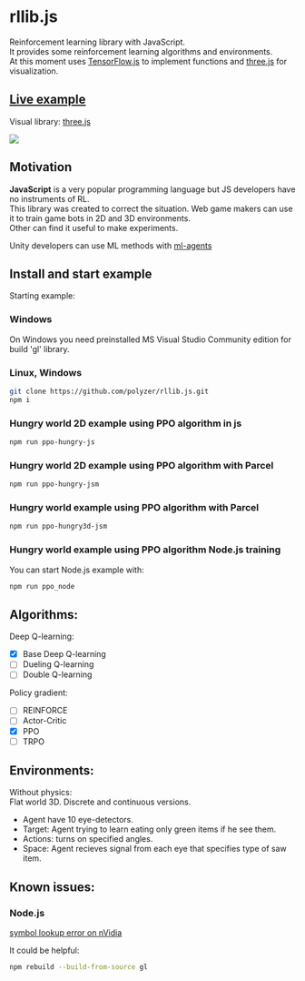 # rllib.js
Reinforcement learning library with JavaScript.  
It provides some reinforcement learning algorithms and environments.  
At this moment uses [TensorFlow.js](!https://github.com/tensorflow/tfjs) to implement functions and [three.js](!https://threejs.org/) for visualization.

## [Live example](https://tokarev-i-v.github.io/rllib/build/ppo-threejs-hungry2d-js.html)
 
Visual library: [three.js](!https://threejs.org/)

![](./readme/output.gif)

## Motivation
**JavaScript** is a very popular programming language but JS developers have no instruments of RL.  
This library was created to correct the situation.
Web game makers can use it to train game bots in 2D and 3D environments.  
Other can find it useful to make experiments.  

Unity developers can use ML methods with [ml-agents](https://github.com/Unity-Technologies/ml-agents)

## Install and start example
Starting example:

### Windows
On Windows you need preinstalled MS Visual Studio Community edition for build 'gl' library.

### Linux, Windows
```bash
git clone https://github.com/polyzer/rllib.js.git  
npm i   
```

### Hungry world 2D example using PPO algorithm in js
```bash
npm run ppo-hungry-js
```

### Hungry world 2D example using PPO algorithm with Parcel
```bash
npm run ppo-hungry-jsm
```

### Hungry world example using PPO algorithm with Parcel
```bash
npm run ppo-hungry3d-jsm
```


### Hungry world example using PPO algorithm Node.js training
You can start Node.js example with:
```bash
npm run ppo_node
```


## Algorithms:  
Deep Q-learning:  
- [x] Base Deep Q-learning  
- [ ] Dueling Q-learning  
- [ ] Double Q-learning  

Policy gradient:  
- [ ] REINFORCE  
- [ ] Actor-Critic  
- [x] PPO  
- [ ] TRPO  

## Environments:
Without physics:  
Flat world 3D. 
Discrete and continuous versions.
* Agent have 10 eye-detectors.  
* Target: Agent trying to learn eating only green items if he see them.  
* Actions: turns on specified angles.  
* Space: Agent recieves signal from each eye that specifies type of saw item.  

## Known issues:
### Node.js
[symbol lookup error on nVidia](https://github.com/stackgl/headless-gl/issues/65)

It could be helpful:
```bash
npm rebuild --build-from-source gl
```
